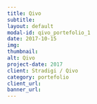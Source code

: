 ```yaml
---
title: Qivo
subtitle:
layout: default
modal-id: qivo_portefolio_1
date: 2017-10-15
img:
thumbnail:
alt: Qivo
project-date: 2017
client: Stradigi / Qivo
category: portefolio
client_url:
banner_url:
---
```


